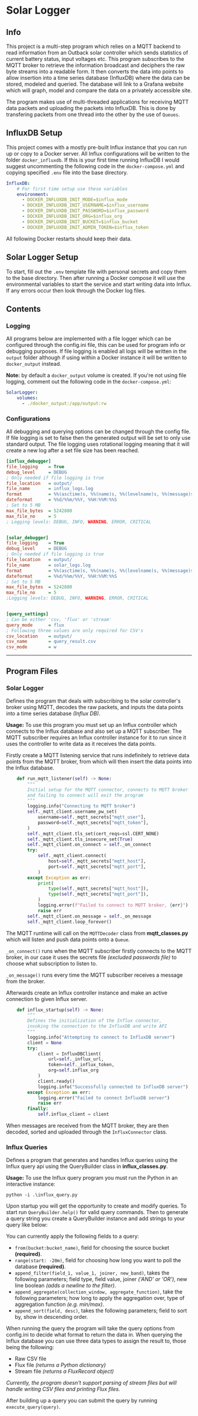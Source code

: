 # Solar Logger

## Info

This project is a multi-step program which relies on a MQTT backend to read information from an Outback solar controller which sends statistics of current battery status, input voltages etc. This program subscribes to the MQTT broker to retrieve the information broadcast and deciphers the raw byte streams into a readable form. It then converts the data into points to allow insertion into a time series database (InfluxDB) where the data can be stored, modeled and queried. The database will link to a Grafana website which will graph, model and compare the data on a privately accessible site.

The program makes use of multi-threaded applications for receiving MQTT data packets and uploading the packets into InfluxDB. This is done by transfering packets from one thread into the other by the use of `Queues`.

## InfluxDB Setup

This project comes with a mostly pre-built Influx instance that you can run up or copy to a Docker server. All Influx configurations will be written to the folder `docker_influxdb`. If this is your first time running InfluxDB I would suggest uncommenting the following code in the `docker-compose.yml` and copying specified `.env` file into the base directory. 
```yml
InfluxDB:
    # For first time setup use these variables
    environment:
      - DOCKER_INFLUXDB_INIT_MODE=$influx_mode
      - DOCKER_INFLUXDB_INIT_USERNAME=$influx_username
      - DOCKER_INFLUXDB_INIT_PASSWORD=$influx_password
      - DOCKER_INFLUXDB_INIT_ORG=$influx_org
      - DOCKER_INFLUXDB_INIT_BUCKET=$influx_bucket
      - DOCKER_INFLUXDB_INIT_ADMIN_TOKEN=$influx_token
```
All following Docker restarts should keep their data.

## Solar Logger Setup

To start, fill out the `.env` template file with personal secrets and copy them to the base directory. Then after running a Docker compose it will use the environmental variables to start the service and start writing data into Influx. If any errors occur then look through the Docker log files.

## Contents

### Logging

All programs below are implemented with a file logger which can be configured through the config.ini file, this can be used for program info or debugging purposes. If file logging is enabled all logs will be written in the `output` folder although if using within a Docker instance it will be written to `docker_output` instead.

**Note:** by default a `docker_output` volume is created. If you're not using file logging, comment out the following code in the `docker-compose.yml`:
```yml
SolarLogger:
    volumes:
      - ./docker_output:/app/output:rw
```

### Configurations

All debugging and querying options can be changed through the config file. If file logging is set to false then the generated output will be set to only use standard output. The file logging uses rotational logging meaning that it will create a new log after a set file size has been reached.

```ini
[influx_debugger]
file_logging    = True
debug_level     = DEBUG
; Only needed if file logging is true
file_location   = output/
file_name       = influx_logs.log
format          = %%(asctime)s, %%(name)s, %%(levelname)s, %%(message)s
dateformat      = %%d/%%m/%%Y, %%H:%%M:%%S
; Set to 5 MB
max_file_bytes  = 5242880
max_file_no     = 5
; Logging levels: DEBUG, INFO, WARNING, ERROR, CRITICAL


[solar_debugger]
file_logging    = True
debug_level     = DEBUG
; Only needed if file logging is true
file_location   = output/
file_name       = solar_logs.log
format          = %%(asctime)s, %%(name)s, %%(levelname)s, %%(message)s
dateformat      = %%d/%%m/%%Y, %%H:%%M:%%S
; Set to 5 MB
max_file_bytes  = 5242880
max_file_no     = 5
;Logging levels: DEBUG, INFO, WARNING, ERROR, CRITICAL


[query_settings]
; Can be either 'csv, 'flux' or 'stream'
query_mode      = flux
; Following three values are only required for CSV's
csv_location    = output/
csv_name        = query_result.csv
csv_mode        = w
```

___

## Program Files

### Solar Logger

Defines the program that deals with subscribing to the solar controller's broker using MQTT, decodes the raw packets, and inputs the data points into a time series database *(Influx DB)*.

**Usage:** To use this program you must set up an Influx controller which connects to the Influx database and also set up a MQTT subscriber. The MQTT subscriber requires an Influx controller instance for it to run since it uses the controller to write data as it receives the data points.

Firstly create a MQTT listening service that runs indefinitely to retrieve data points from the MQTT broker, from which will then insert the data points into the Influx database.

```python
    def run_mqtt_listener(self) -> None:
        """
        Initial setup for the MQTT connector, connects to MQTT broker
        and failing to connect will exit the program
        """
        logging.info("Connecting to MQTT broker")
        self._mqtt_client.username_pw_set(
            username=self._mqtt_secrets["mqtt_user"],
            password=self._mqtt_secrets["mqtt_token"],
        )
        self._mqtt_client.tls_set(cert_reqs=ssl.CERT_NONE)
        self._mqtt_client.tls_insecure_set(True)
        self._mqtt_client.on_connect = self._on_connect
        try:
            self._mqtt_client.connect(
                host=self._mqtt_secrets["mqtt_host"],
                port=self._mqtt_secrets["mqtt_port"],
            )
        except Exception as err:
            print(
                type(self._mqtt_secrets["mqtt_host"]),
                type(self._mqtt_secrets["mqtt_port"]),
            )
            logging.error(f"Failed to connect to MQTT broker, {err}")
            raise err
        self._mqtt_client.on_message = self._on_message
        self._mqtt_client.loop_forever()
```

The MQTT runtime will call on the `MQTTDecoder` class from **mqtt_classes.py** which will listen and push data points onto a `Queue`.

`_on_connect()` runs when the MQTT subscriber firstly connects to the MQTT broker, in our case it uses the secrets file *(excluded passwords file)*  to choose what subscription to listen to.

`_on_message()` runs every time the MQTT subscriber receives a message from the broker.

Afterwards create an Influx controller instance and make an active connection to given Influx server.

```python
    def influx_startup(self) -> None:
        """
        Defines the initialization of the Influx connector,
        invoking the connection to the InfluxDB and write API
        """
        logging.info("Attempting to connect to InfluxDB server")
        client = None
        try:
            client = InfluxDBClient(
                url=self._influx_url,
                token=self._influx_token,
                org=self.influx_org
            )
            client.ready()
            logging.info("Successfully connected to InfluxDB server")
        except Exception as err:
            logging.error("Failed to connect InfluxDB server")
            raise err
        finally:
            self.influx_client = client
```

When messages are received from the MQTT broker, they are then decoded, sorted and uploaded through the `InfluxConnector` class.

### Influx Queries

Defines a program that generates and handles Influx queries using the Influx query api using the QueryBuilder class in **influx_classes.py**.

**Usage:** To use the Influx query program you must run the Python in an interactive instance:

`python -i .\influx_query.py`

Upon startup you will get the opportunity to create and modify queries. To start run `QueryBuilder.help()` for valid query commands. Then to generate a query string you create a QueryBuilder instance and add strings to your query like below:

You can currently apply the following fields to a query:

* `from(bucket:bucket_name)`, field for choosing the source bucket **(required)**.
* `range(start: -20m)`, field for choosing how long you want to poll the database **(required)**.
* `append_filter(field_1, value_1, joiner, new_band)`, takes the following parameters; field type, field value, joiner *('AND' or 'OR')*, new line boolean *(adds a newline to the filter)*.
* `append_aggregate(collection_window, aggregate_function)`, take the following parameters; how long to apply the aggregation over, type of aggregation function *(e.g. min/max)*.
* `append_sort(field, desc)`, takes the following parameters; field to sort by, show in descending order.

When running the query the program will take the query options from config.ini to decide what format to return the data in.
When querying the Influx database you can use three data types to assign the result to, those being the following:

* Raw CSV file
* Flux file *(returns a Python dictionary)*
* Stream file *(returns a FluxRecord object)*

*Currently, the program doesn't support parsing of stream files but will handle writing CSV files and printing Flux files.*

After building up a query you can submit the query by running `execute_query(query)`.
